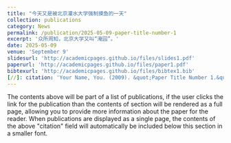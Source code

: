 ```yaml
---
title: "今天又是被北京灌水大学强制摸鱼的一天"
collection: publications
category: News
permalink: /publication/2025-05-09-paper-title-number-1
excerpt: '众所周知，北京大学又叫“淹园”。'
date: 2025-05-09
venue: 'September 9'
slidesurl: 'http://academicpages.github.io/files/slides1.pdf'
paperurl: 'http://academicpages.github.io/files/paper1.pdf'
bibtexurl: 'http://academicpages.github.io/files/bibtex1.bib'
[//]: citation: 'Your Name, You. (2009). &quot;Paper Title Number 1.&quot; <i>Journal 1</i>. 1(1).'
---
```

The contents above will be part of a list of publications, if the user clicks the link for the publication than the contents of section will be rendered as a full page, allowing you to provide more information about the paper for the reader. When publications are displayed as a single page, the contents of the above "citation" field will automatically be included below this section in a smaller font.
